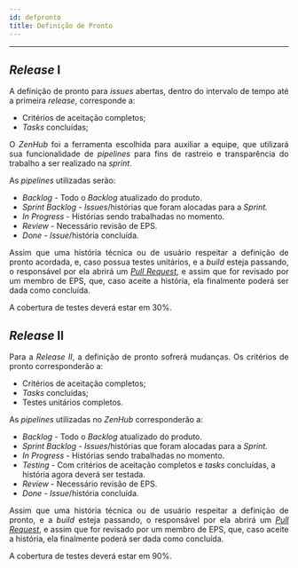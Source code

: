 ```yaml
---
id: defpronto    
title: Definição de Pronto 
---
```


***      

## _Release_ I  

<p align="justify">
A definição de pronto para <i>issues</i> abertas, dentro do intervalo de tempo até a primeira <i>release</i>, corresponde a:</p>
<ul>
    <li>Critérios de aceitação completos;</li>
    <li><i>Tasks</i> concluídas;</li>
</ul>

<p align="justify">
O <i>ZenHub</i> foi a ferramenta escolhida para auxiliar a equipe, que utilizará sua funcionalidade de <i>pipelines</i> para fins de rastreio e transparência do trabalho a ser realizado na <i>sprint</i>.</p>
As <i>pipelines</i> utilizadas serão:
<ul>
    <li><i>Backlog</i> - Todo o <i>Backlog</i> atualizado do produto.</li>
    <li><i>Sprint Backlog</i> - <i>Issues</i>/histórias que foram alocadas para a <i>Sprint.</i></li>
    <li><i>In Progress</i> - Histórias sendo trabalhadas no momento.</li>
    <li><i>Review</i> - Necessário revisão de EPS.</li>
    <li><i>Done</i> - <i>Issue</i>/história concluída.</li>
</ul>  

<p align="justify">
Assim que uma história técnica ou de usuário respeitar a definição de pronto acordada, e, caso possua testes unitários, e a <i>build</i> esteja passando, o responsável por ela abrirá um  <a href="https://github.com/fga-eps-mds/Kalkuli/blob/master/PULL_REQUEST_TEMPLATE.md"><i>Pull Request</i></a>, e assim que for revisado por um membro de EPS, que, caso aceite a história, ela finalmente poderá ser dada como concluída.    

A cobertura de testes deverá estar em 30%.
</p>


## _Release_ II


<p align="justify">
Para a <i>Release II</i>, a definição de pronto sofrerá mudanças.
Os critérios de pronto corresponderão a:
<ul>
    <li>Critérios de aceitação completos;</li>
    <li><i>Tasks</i> concluídas;</li>
    <li>Testes unitários completos.</li>
</ul>

As <i>pipelines</i> utilizadas no <i>ZenHub</i> corresponderão a:
<ul>
    <li><i>Backlog</i> - Todo o <i>Backlog</i> atualizado do produto.</li>
    <li><i>Sprint Backlog</i> - <i>Issues</i>/histórias que foram alocadas para a <i>Sprint.</i></li>
    <li><i>In Progress</i> - Histórias sendo trabalhadas no momento.</li>
    <li><i>Testing</i> - Com critérios de aceitação completos e <i>tasks</i> concluídas, a história agora deverá ser testada.</li>
    <li><i>Review</i> - Necessário revisão de EPS.</li>
    <li><i>Done</i> - <i>Issue</i>/história concluída.</li>
</ul> 

<p align="justify">
Assim que uma história técnica ou de usuário respeitar a definição de pronto, e a <i>build</i> esteja passando, o responsável por ela abrirá um  <a href="https://github.com/fga-eps-mds/Kalkuli/blob/master/PULL_REQUEST_TEMPLATE.md"><i>Pull Request</i></a>, e assim que for revisado por um membro de EPS, que, caso aceite a história, ela finalmente poderá ser dada como concluída.    

A cobertura de testes deverá estar em 90%.
</p>